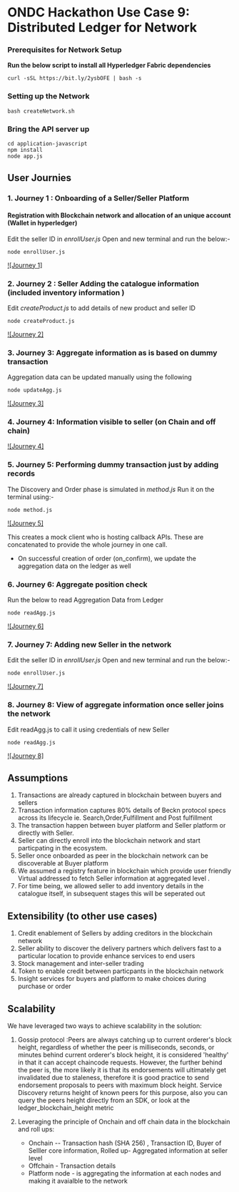 # ONDC Hackathon Use Case 9: Distributed Ledger for Network

### **Prerequisites for Network Setup**
**Run the below script to install all Hyperledger Fabric dependencies**
```
curl -sSL https://bit.ly/2ysbOFE | bash -s
```

### Setting up the Network
```
bash createNetwork.sh
```

### Bring the API server up
```
cd application-javascript
npm install
node app.js
```

## User Journies

### **1. Journey 1 : Onboarding of a Seller/Seller Platform**
#### Registration with Blockchain network and allocation of an unique account (Wallet in hyperledger)

Edit the seller ID in *enrollUser.js*
Open and new terminal and run the below:-
```
node enrollUser.js
```
[![Journey 1]](https://drive.google.com/file/d/1aReiB5FTqW_N1yTE0RrKANpcvXao1Hqo/view?usp=sharing)



### **2. Journey 2 : Seller Adding the catalogue information (included inventory information )**
Edit *createProduct.js* to add details of new product and seller ID
```
node createProduct.js
```
[![Journey 2]](https://drive.google.com/file/d/1hBBesaLLQ0XAn7O3l37mno1t6yaeXjK0/view?usp=sharing)



### **3. Journey 3: Aggregate information as is based on dummy transaction**
Aggregation data can be updated manually using the following
```
node updateAgg.js
```
[![Journey 3]](https://drive.google.com/file/d/1hZ7H8-zpCc2pyp7A3LJ41S23T0xu_dNf/view?usp=sharing)

### **4. Journey 4: Information visible to seller (on Chain and off chain)**
[![Journey 4]](https://drive.google.com/file/d/16ia8A-ivYLcnDCGlUyFMOepXCZtdz4Ph/view?usp=sharing)

### **5. Journey 5: Performing dummy transaction just by adding records**
The Discovery and Order phase is simulated in *method.js*
Run it on the terminal using:-
```
node method.js
```
[![Journey 5]](https://drive.google.com/file/d/1016MW5Gi_yp2uqHIYTawcd0gR6Z4nM1P/view?usp=sharing)

This creates a mock client who is hosting callback APIs.
These are concatenated to provide the whole journey in one call.

* On successful creation of order (on_confirm), we update the aggregation data on the ledger as well

### **6. Journey 6: Aggregate position check**
Run the below to read Aggregation Data from Ledger
```
node readAgg.js
```
[![Journey 6]](https://drive.google.com/file/d/1d5OZiYmrRbtgk1asf-aYH6vz8K02QmDV/view?usp=sharing)


### **7. Journey 7: Adding new Seller in the network**
Edit the seller ID in *enrollUser.js*
Open and new terminal and run the below:-
```
node enrollUser.js
```
[![Journey 7]](https://drive.google.com/file/d/1TgujloWOJ5VANAS75LD7OS9HgkYTg8wd/view?usp=sharing)

### **8. Journey 8: View of aggregate information once seller joins the network**
Edit readAgg.js to call it using credentials of new Seller
```
node readAgg.js
```
[![Journey 8]](https://drive.google.com/file/d/1ZqcqUFfvqkD6JyRyb3uwrjoPbAQ_T20s/view?usp=sharing)

## Assumptions
1. Transactions are already captured in blockchain between buyers and sellers
2. Transaction information captures 80% details of Beckn protocol specs across its lifecycle ie. Search,Order,Fulfillment and Post fulfillment
3. The transaction happen between buyer platform and Seller platform or directly with Seller.
4. Seller can directly enroll into the blockchain network and start particpating in the ecosystem.
5. Seller once onboarded as peer in the blockchain network can be discoverable at Buyer platform
6. We assumed a registry feature in blockchain which provide user friendly Virtual addressed to fetch Seller information at aggregated level .
7. For time being, we allowed seller to add inventory details in the catalogue itself, in subsequent stages this will be seperated out

## Extensibility (to other use cases)
1. Credit enablement of Sellers by adding creditors in the blockchain network
2. Seller ability to discover the delivery partners which delivers fast to a particular location to provide enhance services to end users
3. Stock management and inter-seller trading
4. Token to enable credit between particpants in the blockchain network
5. Insight services for buyers and platform to make choices during purchase or order

## Scalability
We have leveraged two ways to achieve scalability in the solution:



1. Gossip protocol :Peers are always catching up to current orderer's block height, regardless of whether the peer is milliseconds, seconds, or minutes behind current orderer's block height, it is considered 'healthy' in that it can accept chaincode requests. However, the further behind the peer is, the more likely it is that its endorsements will ultimately get invalidated due to staleness, therefore it is good practice to send endorsement proposals to peers with maximum block height. Service Discovery returns height of known peers for this purpose, also you can query the peers height directly from an SDK, or look at the ledger_blockchain_height metric

2. Leveraging the principle of Onchain and off chain data in the blockchain and roll ups:
   - Onchain -- Transaction hash (SHA 256) , Transaction ID, Buyer of Selller core information, Rolled up- Aggregated information at seller level
   - Offchain - Transaction details
   - Platform node - is aggregating the information at each nodes and making it avaialble to the network